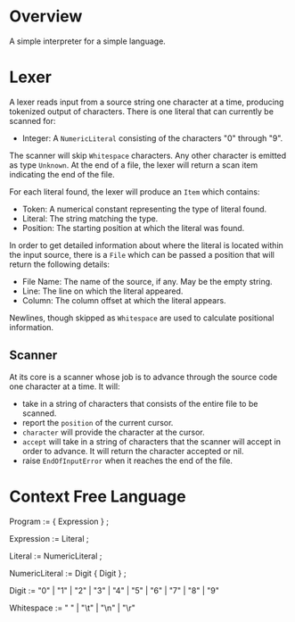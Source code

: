 # Overview

A simple interpreter for a simple language.

# Lexer

A lexer reads input from a source string one character at a time, producing
tokenized output of characters. There is one literal that can currently be
scanned for:

- Integer: A `NumericLiteral` consisting of the characters "0" through "9".

The scanner will skip `Whitespace` characters. Any other character is
emitted as type `Unknown`. At the end of a file, the lexer will return a
scan item indicating the end of the file.

For each literal found, the lexer will produce an `Item` which contains:

- Token: A numerical constant representing the type of literal found.
- Literal: The string matching the type.
- Position: The starting position at which the literal was found.

In order to get detailed information about where the literal is located
within the input source, there is a `File` which can be passed a position
that will return the following details:

- File Name: The name of the source, if any. May be the empty string.
- Line: The line on which the literal appeared.
- Column: The column offset at which the literal appears.

Newlines, though skipped as `Whitespace` are used to calculate positional
information.

## Scanner

At its core is a scanner whose job is to advance through the source code one
character at a time. It will:

- take in a string of characters that consists of the entire file to be
  scanned.
- report the `position` of the current cursor.
- `character` will provide the character at the cursor.
- `accept` will take in a string of characters that the scanner will accept
  in order to advance. It will return the character accepted or nil.
- raise `EndOfInputError` when it reaches the end of the file.

# Context Free Language

Program := { Expression } ;

Expression := Literal ;

Literal := NumericLiteral ;

NumericLiteral := Digit { Digit } ;

Digit := "0" | "1" | "2" | "3" | "4" | "5" | "6" | "7" | "8" | "9"

Whitespace := " " | "\t" | "\n" | "\r"
